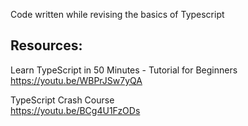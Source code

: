 Code written while revising the basics of Typescript

## Resources:

Learn TypeScript in 50 Minutes - Tutorial for Beginners  
https://youtu.be/WBPrJSw7yQA

TypeScript Crash Course  
https://youtu.be/BCg4U1FzODs

